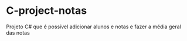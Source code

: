 # C-project-notas
Projeto C# que é possível adicionar alunos e notas e fazer a média geral das notas
